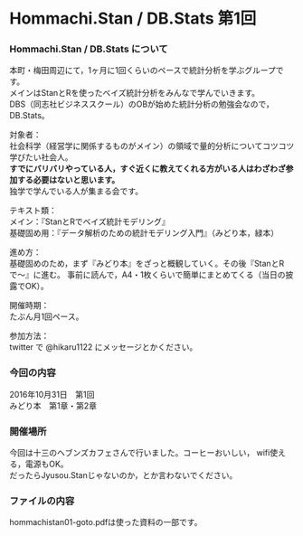 # Hommachi.Stan / DB.Stats 第1回

### Hommachi.Stan / DB.Stats について
本町・梅田周辺にて，1ヶ月に1回くらいのペースで統計分析を学ぶグループです。  
メインはStanとRを使ったベイズ統計分析をみんなで学んでいきます。  
DBS（同志社ビジネススクール）のOBが始めた統計分析の勉強会なので，DB.Stats。

対象者：  
社会科学（経営学に関係するものがメイン）の領域で量的分析についてコツコツ学びたい社会人。  
**すでにバリバリやっている人，すぐ近くに教えてくれる方がいる人はわざわざ参加する必要はないと思います。**  
独学で学んでいる人が集まる会です。

テキスト類：  
メイン：『StanとRでベイズ統計モデリング』  
基礎固め用：『データ解析のための統計モデリング入門』（みどり本，緑本）

進め方：  
基礎固めのため，まず『みどり本』をざっと概観していく。その後『StanとRで〜』に進む。
事前に読んで，A4・1枚くらいで簡単にまとめてくる（当日の披露でOK）。

開催時期：  
たぶん月1回ペース。

参加方法：  
twitter で @hikaru1122 にメッセージとかください。

### 今回の内容
2016年10月31日　第1回  
みどり本　第1章・第2章

### 開催場所
今回は十三のヘブンズカフェさんで行いました。コーヒーおいしい， wifi使える，電源もOK。  
だったらJyusou.Stanじゃないのか，とか言わないでください。

### ファイルの内容
hommachistan01-goto.pdfは使った資料の一部です。
